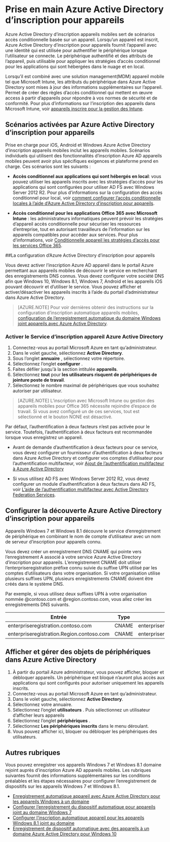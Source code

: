 <properties
    pageTitle="Vue d’ensemble d’inscription pour appareils Active Directory Azure | Microsoft Azure"
    description="sert de scénarios accès conditionnelle basée sur un appareil. Lorsqu’un appareil est inscrit, Azure Active Directory d’inscription pour appareils met l’appareil avec une identité qui est utilisée pour authentifier le périphérique lorsque l’utilisateur se connecte."
    services="active-directory"
    keywords="Enregistrer et périphériques d’inscription pour appareils activer, d’inscription appareils mobiles et la gestion des périphériques"
    documentationCenter=""
    authors="femila"
    manager="swadhwa"
    editor=""/>

<tags
    ms.service="active-directory"
    ms.workload="identity"
    ms.tgt_pltfrm="na"
    ms.devlang="na"
    ms.topic="get-started-article"
    ms.date="09/27/2016"
    ms.author="Markvi"/>

# <a name="get-started-with-azure-active-directory-device-registration"></a>Prise en main Azure Active Directory d’inscription pour appareils

Azure Active Directory d’inscription appareils mobiles sert de scénarios accès conditionnelle basée sur un appareil. Lorsqu’un appareil est inscrit, Azure Active Directory d’inscription pour appareils fournit l’appareil avec une identité qui est utilisée pour authentifier le périphérique lorsque l’utilisateur se connecte. Le périphérique authentifié et des attributs de l’appareil, puis utilisable pour appliquer les stratégies d’accès conditionnel pour les applications qui sont hébergées dans le nuage et en local.

Lorsqu’il est combiné avec une solution management(MDM) appareil mobile tel que Microsoft Intune, les attributs du périphérique dans Azure Active Directory sont mises à jour des informations supplémentaires sur l’appareil. Permet de créer des règles d’accès conditionnel qui mettent en œuvre access à partir d’appareils pour répondre à vos normes de sécurité et de conformité. Pour plus d’informations sur l’inscription des appareils dans Microsoft Intune, voir [appareils inscrire pour la gestion des Intune](https://docs.microsoft.com/intune/deploy-use/enroll-devices-in-microsoft-intune).

## <a name="scenarios-enabled-by-azure-active-directory-device-registration"></a>Scénarios activées par Azure Active Directory d’inscription pour appareils

Prise en charge pour iOS, Android et Windows Azure Active Directory d’inscription appareils mobiles inclut les appareils mobiles. Scénarios individuels qui utilisent des fonctionnalités d’inscription Azure AD appareils mobiles peuvent avoir plus spécifiques exigences et plateforme prend en charge. Ces scénarios sont les suivants :

- **Accès conditionnel aux applications qui sont hébergés en local**: vous pouvez utiliser les appareils inscrits avec les stratégies d’accès pour les applications qui sont configurées pour utiliser AD FS avec Windows Server 2012 R2. Pour plus d’informations sur la configuration des accès conditionnel pour local, voir [comment configurer l’accès conditionnelle locales à l’aide d’Azure Active Directory d’inscription pour appareils](active-directory-conditional-access-on-premises-setup.md).

- **Accès conditionnel pour les applications Office 365 avec Microsoft Intune** : les administrateurs informatiques peuvent prévoir les stratégies d’appareil accès conditionnelle pour sécuriser les ressources d’entreprise, tout en autorisant travailleurs de l’information sur les appareils compatibles pour accéder aux services. Pour plus d’informations, voir [Conditionnelle appareil les stratégies d’accès pour les services Office 365](active-directory-conditional-access-device-policies.md).

##<a name="setting-up-azure-active-directory-device-registration"></a>La configuration d’Azure Active Directory d’inscription pour appareils

Vous devez activer l’inscription Azure AD appareil dans le portail Azure permettant aux appareils mobiles de découvrir le service en recherchant des enregistrements DNS connus. Vous devez configurer votre société DNS afin que Windows 10, Windows 8.1, Windows 7, Android et les appareils iOS pouvant découvrir et d’utiliser le service.
Vous pouvez afficher et activer/désactiver les appareils inscrits à l’aide du portail d’administrateur dans Azure Active Directory.

>[AZURE.NOTE]
 Pour voir dernières obtenir des instructions sur la configuration d’inscription automatique appareils mobiles, [configuration de l’enregistrement automatique du domaine Windows joint appareils avec Azure Active Directory](active-directory-conditional-access-automatic-device-registration-setup.md).

### <a name="enable-azure-active-directory-device-registration-service"></a>Activer le Service d’inscription appareil Azure Active Directory

1. Connectez-vous au portail Microsoft Azure en tant qu’administrateur.
2. Dans le volet gauche, sélectionnez **Active Directory**.
3. Sous l’onglet **annuaire** , sélectionnez votre répertoire.
4. Sélectionnez l’onglet **configurer** .
5. Faites défiler jusqu'à la section intitulée **appareils**.
6. Sélectionnez **tout** pour **les utilisateurs risquent de périphériques de jointure poste de travail**.
7. Sélectionnez le nombre maximal de périphériques que vous souhaitez autoriser par utilisateur.

>[AZURE.NOTE]
>L’inscription avec Microsoft Intune ou gestion des appareils mobiles pour Office 365 nécessite rejoindre d’espace de travail. Si vous avez configuré un de ces services, tout est sélectionné et le bouton NONE est désactivé.

Par défaut, l’authentification à deux facteurs n’est pas activée pour le service. Toutefois, l’authentification à deux facteurs est recommandée lorsque vous enregistrez un appareil.

- Avant de demande d’authentification à deux facteurs pour ce service, vous devez configurer un fournisseur d’authentification à deux facteurs dans Azure Active Directory et configurer vos comptes d’utilisateur pour l’authentification multifacteur, voir [Ajout de l’authentification multifacteur à Azure Active Directory](../multi-factor-authentication/multi-factor-authentication-get-started-cloud.md)

- Si vous utilisez AD FS avec Windows Server 2012 R2, vous devez configurer un module d’authentification à deux facteurs dans AD FS, voir [L’aide de l’authentification multifacteur avec Active Directory Federation Services](../multi-factor-authentication/multi-factor-authentication-get-started-server.md).

## <a name="configure-azure-active-directory-device-registration-discovery"></a>Configurer la découverte Azure Active Directory d’inscription pour appareils
Appareils Windows 7 et Windows 8.1 découvre le service d’enregistrement de périphérique en combinant le nom de compte d’utilisateur avec un nom de serveur d’inscription pour appareils connu.

Vous devez créer un enregistrement DNS CNAME qui pointe vers l’enregistrement A associé à votre service Azure Active Directory d’inscription pour appareils. L’enregistrement CNAME doit utiliser l’enterpriseregistration préfixe connu suivie du suffixe UPN utilisé par les comptes d’utilisateurs dans votre organisation. Si votre organisation utilise plusieurs suffixes UPN, plusieurs enregistrements CNAME doivent être créés dans le système DNS.

Par exemple, si vous utilisez deux suffixes UPN à votre organisation nommée @contoso.com et @region.contoso.com, vous allez créer les enregistrements DNS suivants.

| Entrée                                     | Type  | Adresse                            |
|-------------------------------------------|-------|------------------------------------|
| enterpriseregistration.contoso.com        | CNAME | enterpriseregistration.Windows.NET |
| enterpriseregistration.Region.contoso.com | CNAME | enterpriseregistration.Windows.NET |

## <a name="view-and-manage-device-objects-in-azure-active-directory"></a>Afficher et gérer des objets de périphériques dans Azure Active Directory
1. À partir du portail Azure administrateur, vous pouvez afficher, bloquer et débloquer appareils. Un périphérique est bloqué n’auront plus accès aux applications qui sont configurés pour autoriser uniquement les appareils inscrits.
2. Connectez-vous au portail Microsoft Azure en tant qu’administrateur.
3. Dans le volet gauche, sélectionnez **Active Directory**.
4. Sélectionnez votre annuaire.
5. Sélectionnez l’onglet **utilisateurs** . Puis sélectionnez un utilisateur d’afficher leurs appareils
6. Sélectionnez l’onglet **périphériques** .
7. Sélectionnez **Les périphériques inscrits** dans le menu déroulant.
8. Vous pouvez afficher ici, bloquer ou débloquer les périphériques des utilisateurs.

## <a name="additional-topics"></a>Autres rubriques

Vous pouvez enregistrer vos appareils Windows 7 et Windows 8.1 domaine rejoint auprès d’inscription Azure AD appareils mobiles. Les rubriques suivantes fournit des informations supplémentaires sur les conditions préalables et les étapes nécessaires pour configurer l’enregistrement de dispositifs sur les appareils Windows 7 et Windows 8.1.

- [Enregistrement automatique appareil avec Azure Active Directory pour les appareils Windows à un domaine](active-directory-conditional-access-automatic-device-registration.md)
- [Configurer l’enregistrement du dispositif automatique pour appareils joint au domaine Windows 7](active-directory-conditional-access-automatic-device-registration-windows7.md)
- [Configurer l’inscription automatique appareil pour les appareils Windows 8.1 joint au domaine](active-directory-conditional-access-automatic-device-registration-windows-8-1.md)
- [Enregistrement de dispositif automatique avec des appareils à un domaine Azure Active Directory pour Windows 10](active-directory-azureadjoin-devices-group-policy.md)
